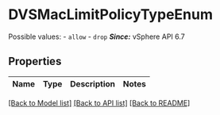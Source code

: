# DVSMacLimitPolicyTypeEnum

Possible values: - `allow` - `drop`  ***Since:*** vSphere API 6.7 

## Properties
Name | Type | Description | Notes
------------ | ------------- | ------------- | -------------

[[Back to Model list]](../README.md#documentation-for-models) [[Back to API list]](../README.md#documentation-for-api-endpoints) [[Back to README]](../README.md)


